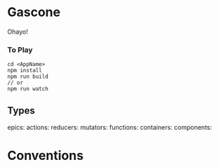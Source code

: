 # Gascone

Ohayo!

### To Play
```
cd <AppName>
npm install
npm run build 
// or 
npm run watch
```

## Types
epics:
actions:
reducers: 
mutators: 
functions: 
containers: 
components: 

# Conventions
